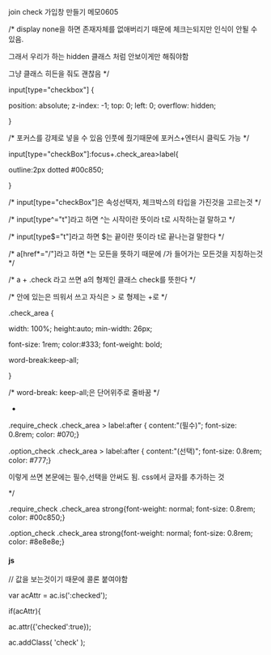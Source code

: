 join check 가입창 만들기 메모0605





/* display none을 하면 존재자체를 없애버리기 때문에 체크는되지만 인식이 안될 수 있음. 

그래서 우리가 하는 hidden 클래스 처럼 안보이게만 해줘야함

그냥 클래스 히든을 줘도 괜찮음 */

input[type="checkbox"] {

 position: absolute; z-index: -1; top: 0; left: 0; overflow: hidden;

}

/* 포커스를 강제로 넣을 수 있음 인풋에 줬기때문에 포커스+엔터시 클릭도 가능 */

input[type="checkBox"]:focus+.check_area>label{

 outline:2px dotted #00c850;

}

/* input[type="checkBox"]은 속성선택자, 체크박스의 타입을 가진것을 고르는것 */

/* input[type^="t"]라고 하면 ^는 시작이란 뜻이라 t로 시작하는걸 말하고 */

/* input[type$="t"]라고 하면 $는 끝이란 뜻이라 t로 끝나는걸 말한다 */

/* a[href*="/"]라고 하면 *는 모든을 뜻하기 때문에 /가 들어가는 모든것을 지칭하는것 */

/* a + .check 라고 쓰면 a의 형제인 클래스 check를 뜻한다 */

/* 안에 있는은 띄워서 쓰고 자식은 > 로 형제는 +로 */







.check_area {

 width: 100%; height:auto; min-width: 26px;

 font-size: 1rem; color:#333; font-weight: bold;

 word-break:keep-all;

}

/* word-break: keep-all;은 단어위주로 줄바꿈 */





*

.require_check .check_area > label:after { content:"(필수)"; font-size: 0.8rem; color: #070;}

.option_check .check_area > label:after { content:"(선택)"; font-size: 0.8rem; color: #777;}

 이렇게 쓰면 본문에는 필수,선택을 안써도 됨. css에서 글자를 추가하는 것

 */



.require_check .check_area strong{font-weight: normal; font-size: 0.8rem; color: #00c850;}

.option_check .check_area strong{font-weight: normal; font-size: 0.8rem; color: #8e8e8e;}





#### js



// 값을 보는것이기 때문에 콜론 붙여야함

  var acAttr = ac.is(':checked');

  if(acAttr){

   ac.attr({'checked':true});

   ac.addClass( 'check' );